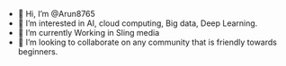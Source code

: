 - 👋 Hi, I’m @Arun8765
- 👀 I’m interested in AI, cloud computing, Big data, Deep Learning.
- 🌱 I’m currently Working in Sling media
- 💞️ I’m looking to collaborate on any community that is friendly towards beginners.

<!---
Arun8765/Arun8765 is a ✨ special ✨ repository because its `README.md` (this file) appears on your GitHub profile.
You can click the Preview link to take a look at your changes.
--->
